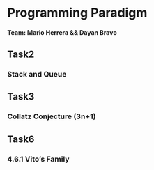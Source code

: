 # Programming Paradigm

#### Team: Mario Herrera && Dayan Bravo

## Task2

### Stack and Queue

## Task3

### Collatz Conjecture (3n+1)

## Task6

### 4.6.1 Vito’s Family
